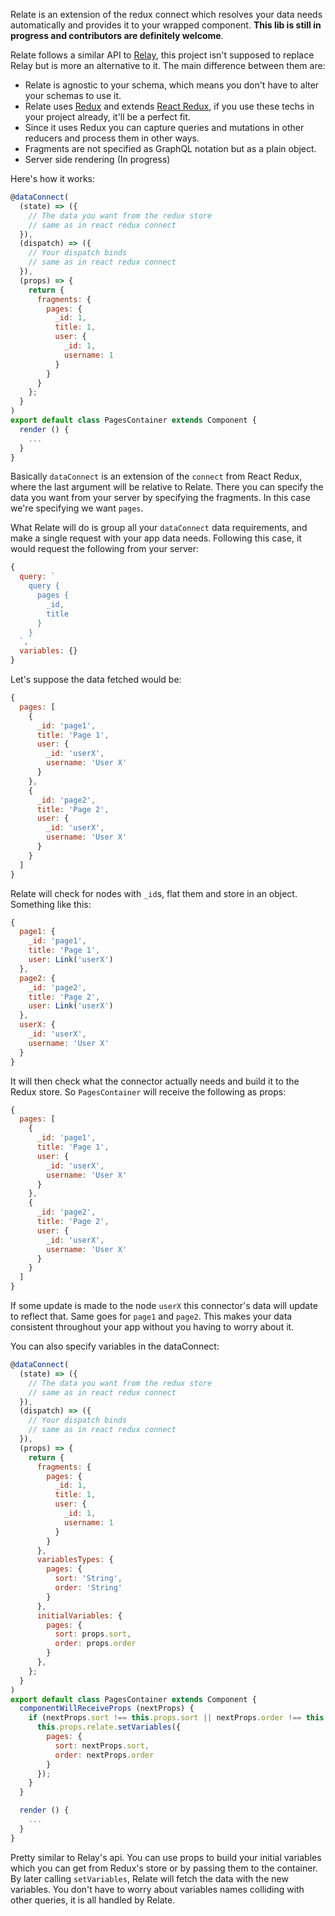 Relate is an extension of the redux connect which resolves your data needs automatically and provides it to your wrapped component. **This lib is still in progress and contributors are definitely welcome**.

Relate follows a similar API to [Relay](https://github.com/facebook/relay), this project isn't supposed to replace Relay but is more an alternative to it. The main difference between them are:

* Relate is agnostic to your schema, which means you don't have to alter your schemas to use it.
* Relate uses [Redux](https://github.com/reactjs/redux) and extends [React Redux](https://github.com/reactjs/react-redux), if you use these techs in your project already, it'll be a perfect fit.
* Since it uses Redux you can capture queries and mutations in other reducers and process them in other ways.
* Fragments are not specified as GraphQL notation but as a plain object.
* Server side rendering (In progress)

Here's how it works:

```js
@dataConnect(
  (state) => ({
    // The data you want from the redux store
    // same as in react redux connect
  }),
  (dispatch) => ({
    // Your dispatch binds
    // same as in react redux connect
  }),
  (props) => {
    return {
      fragments: {
        pages: {
          _id: 1,
          title: 1,
          user: {
            _id: 1,
            username: 1
          }
        }
      }
    };
  }
)
export default class PagesContainer extends Component {
  render () {
    ...
  }
}
```

Basically `dataConnect` is an extension of the `connect` from React Redux, where the last argument will be relative to Relate. There you can specify the data you want from your server by specifying the fragments. In this case we're specifying we want `pages`.

What Relate will do is group all your `dataConnect` data requirements, and make a single request with your app data needs. Following this case, it would request the following from your server:

```js
{
  query: `
    query {
      pages {
        _id,
        title
      }
    }
  `,
  variables: {}
}
```

Let's suppose the data fetched would be:

```js
{
  pages: [
    {
      _id: 'page1',
      title: 'Page 1',
      user: {
        _id: 'userX',
        username: 'User X'
      }
    },
    {
      _id: 'page2',
      title: 'Page 2',
      user: {
        _id: 'userX',
        username: 'User X'
      }
    }
  ]
}
```

Relate will check for nodes with `_id`s, flat them and store in an object. Something like this:

```js
{
  page1: {
    _id: 'page1',
    title: 'Page 1',
    user: Link('userX')
  },
  page2: {
    _id: 'page2',
    title: 'Page 2',
    user: Link('userX')
  },
  userX: {
    _id: 'userX',
    username: 'User X'
  }
}
```

It will then check what the connector actually needs and build it to the Redux store. So `PagesContainer` will receive the following as props:

```js
{
  pages: [
    {
      _id: 'page1',
      title: 'Page 1',
      user: {
        _id: 'userX',
        username: 'User X'
      }
    },
    {
      _id: 'page2',
      title: 'Page 2',
      user: {
        _id: 'userX',
        username: 'User X'
      }
    }
  ]
}
```

If some update is made to the node `userX` this connector's data will update to reflect that. Same goes for `page1` and `page2`. This makes your data consistent throughout your app without you having to worry about it.

You can also specify variables in the dataConnect:

```js
@dataConnect(
  (state) => ({
    // The data you want from the redux store
    // same as in react redux connect
  }),
  (dispatch) => ({
    // Your dispatch binds
    // same as in react redux connect
  }),
  (props) => {
    return {
      fragments: {
        pages: {
          _id: 1,
          title: 1,
          user: {
            _id: 1,
            username: 1
          }
        }
      },
      variablesTypes: {
        pages: {
          sort: 'String',
          order: 'String'
        }
      },
      initialVariables: {
        pages: {
          sort: props.sort,
          order: props.order
        }
      },
    };
  }
)
export default class PagesContainer extends Component {
  componentWillReceiveProps (nextProps) {
    if (nextProps.sort !== this.props.sort || nextProps.order !== this.props.order) {
      this.props.relate.setVariables({
        pages: {
          sort: nextProps.sort,
          order: nextProps.order
        }
      });
    }
  }

  render () {
    ...
  }
}
```

Pretty similar to Relay's api. You can use props to build your initial variables which you can get from Redux's store or by passing them to the container. By later calling `setVariables`, Relate will fetch the data with the new variables. You don't have to worry about variables names colliding with other queries, it is all handled by Relate.
